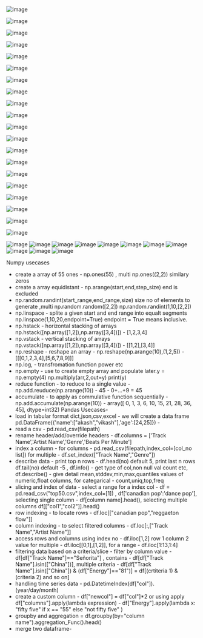 
![image](https://user-images.githubusercontent.com/20191454/158605420-83f1f370-5f74-4a4c-a523-b49bbd116cf7.png)

![image](https://user-images.githubusercontent.com/20191454/158605763-2f7b5fa8-89c3-42fa-99d8-e9fbcd43ab4d.png)

![image](https://user-images.githubusercontent.com/20191454/158605994-68d90112-3a7d-4898-910f-63892dee92dd.png)

![image](https://user-images.githubusercontent.com/20191454/158607272-7132760d-13da-4f48-b153-0128fa3155e5.png)

![image](https://user-images.githubusercontent.com/20191454/158607835-a0e56288-6165-45e0-bf2d-d459f98dfcae.png)

![image](https://user-images.githubusercontent.com/20191454/158609316-a26adc7e-cfea-4864-b1fc-683ce7c7068e.png)

![image](https://user-images.githubusercontent.com/20191454/158609435-24e07a1b-5977-4b93-80cb-70d31cc246e2.png)

![image](https://user-images.githubusercontent.com/20191454/158610097-434dc7cc-cde6-474f-b437-6f31cb8b9bbe.png)

![image](https://user-images.githubusercontent.com/20191454/158611020-df69e0d4-eccc-4655-8fcc-12e03a2babe4.png)

![image](https://user-images.githubusercontent.com/20191454/158611469-ff08925d-071b-4a7d-9444-b60b0845a011.png)

![image](https://user-images.githubusercontent.com/20191454/158615737-d758dd0d-e662-4032-83fc-9cad35b61206.png)

![image](https://user-images.githubusercontent.com/20191454/158768524-511af687-433c-4101-b86a-5a5344eca99d.png)

![image](https://user-images.githubusercontent.com/20191454/158769317-5b0463ce-71f4-492f-9a57-b13e02edf6e2.png)

![image](https://user-images.githubusercontent.com/20191454/158769875-f14a5934-713d-4eec-99ee-50771499b240.png)

![image](https://user-images.githubusercontent.com/20191454/158770202-32036bdf-6734-426b-a8f8-bee83a3a283b.png)

![image](https://user-images.githubusercontent.com/20191454/159044727-c0eae57b-e4f9-4149-8fc7-11b9a0714872.png)

![image](https://user-images.githubusercontent.com/20191454/159046067-a549db3c-4db0-48eb-8a15-165c8cc8346f.png)

![image](https://user-images.githubusercontent.com/20191454/159046171-398973e8-2294-425f-9305-86790e92fa08.png)

![image](https://user-images.githubusercontent.com/20191454/159046682-93c57f31-1d45-47db-b794-0ede187a0105.png)

![image](https://user-images.githubusercontent.com/20191454/159047891-2a0f8672-8876-4b6e-971d-1bb06c03be25.png)

![image](https://user-images.githubusercontent.com/20191454/159048576-eb3da932-c86d-4b8f-87d1-ff81a8e5247b.png)
![image](https://user-images.githubusercontent.com/20191454/159048956-03cd525b-beef-4a54-b272-df24c104edc7.png)
![image](https://user-images.githubusercontent.com/20191454/159049593-329521ba-3110-4189-b555-c4d83e7ae4eb.png)
![image](https://user-images.githubusercontent.com/20191454/159050012-92a1304e-56b8-48da-ab98-65c108e83ec4.png)
![image](https://user-images.githubusercontent.com/20191454/159050448-681a329f-b001-419e-a8ad-cbebe618f3ee.png)
![image](https://user-images.githubusercontent.com/20191454/159051917-3acb2ccc-35c3-4c5c-a759-0a40eca6ce7e.png)
![image](https://user-images.githubusercontent.com/20191454/159055014-cb13aea1-9caf-484b-b0ce-93371f2df024.png)
![image](https://user-images.githubusercontent.com/20191454/159055142-231aecbb-194e-4745-ae88-c986ed1f750f.png)
![image](https://user-images.githubusercontent.com/20191454/159055264-6a4bdd6a-677a-4407-b816-b31e9c590906.png)
![image](https://user-images.githubusercontent.com/20191454/159056292-e77af17d-a2d4-4f3a-ac23-8fc215bf5180.png)
![image](https://user-images.githubusercontent.com/20191454/159056949-a622f553-aa28-4cd3-8241-3b63327d4582.png)

Numpy usecases
* create a array of 55 ones - np.ones(55) , multi np.ones((2,2)) similary zeros
* create a array equidistant - np.arange(start,end,step_size) end is excluded
* np.random.randint(start_range,end_range,size) size no of elements to generate ,multi np.random.random([2,2]) np.random.randint(1,10,[2,2])
* np.linspace - splite a given start and end range into equalt segments np.linspace(1,10,20,endpoint=True) endpoint = True means inclusive.
* np.hstack - horizontal stacking of arrays np.hstack([np.array([1,2]),np.array([3,4])]) - [1,2,3,4]
* np.vstack - vertical stacking of arrays np.vstack([np.array([1,2]),np.array([3,4])]) - [[1,2],[3,4]]
* np.reshape - reshape an array - np.reshape(np.arange(10),(1,2,5)) - [[[0,1,2,3,4],[5,6,7,8,9]]]
* np.log, - transfromation function power etc
* np.empty - use to create empty array and populate later.y = np.empty(4) np.multiply(arr,2,out=y) print(y)
* reduce function - to reduce to a single value - np.add.reuduce(np.arange(10)) - 45 - 0+...+9 = 45
* accumulate - to apply as  commulative function sequentially - np.add.accumulate(np.arange(10)) - array([ 0,  1,  3,  6, 10, 15, 21, 28, 36, 45], dtype=int32)
Pandas Usecases-
* load in tabular format dict,json,csv,excel - we will create a data frame pd.DataFrame({'name':["akash","vikash"],'age':[24,25]}) - 
* read a csv - pd.read_csv(filepath)
* rename header/add/override headers - df.columns = ['Track Name','Artist Name','Genre','Beats Per Minute']
* index a column - for columns - pd.read_csv(filepath,index_col=[col_no list]) for multiple - df.set_index(["Track Name","Genre"])
* describe data - print top n rows - df.head(no) default 5, print last n rows df.tail(no) default -5 ,  df.info() - get type of col,non null val count etc, df.describe() - give detail mean,stddev,min,max,quantiles values of numeric,float columns, for categarical - count,uniq,top,freq
* slicing and index of data - select a range for a index col - df = pd.read_csv("top50.csv",index_col=[1]) , df['canadian pop':'dance pop'], selecting single column - df[column name].head(), selecting multiple columns df[["col1","col2"]].head() 
* row indexing - to locate rows - df.loc[["canadian pop","reggaeton flow"]] 
* column indexing  - to select filtered columns - df.loc[:,["Track Name","Artist Name"]]
* access rows and columns using index no - df.iloc[1,2] row 1 column 2 value for multiple - df.iloc[[0,1],[1,2]], for a range - df.iloc[1:13,1:4]
* filtering data based on a criteria/slice - filter by column value -  df[df["Track Name"]=="Señorita"] , contains - df[df["Track Name"].isin(["China"])], multiple criteria - df[df["Track Name"].isin(["China"]) & (df["Energy"]=="81")] = df[(crtiteria 1) & (criteria 2) and so on]
* handling time series data - pd.DatetimeIndex(df["col"]).(year/day/month)
* create a custom column - df["newcol"] = df["col"]*2 or using apply df["columns"].apply(lambda expression) - df["Energy"].apply(lambda x: "fifty five" if x == "55" else "not fifty five" )
* groupby and aggregation = df.groupby(by="column name").aggregation_Func().head() 
* merge two dataframe- 







